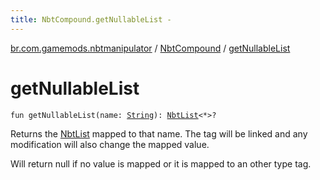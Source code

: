 ```yaml
---
title: NbtCompound.getNullableList - 
---
```


[br.com.gamemods.nbtmanipulator](../index.html) / [NbtCompound](index.html) / [getNullableList](./get-nullable-list.html)

# getNullableList

`fun getNullableList(name: `[`String`](https://kotlinlang.org/api/latest/jvm/stdlib/kotlin/-string/index.html)`): `[`NbtList`](../-nbt-list/index.html)`<*>?`

Returns the [NbtList](../-nbt-list/index.html) mapped to that name. The tag will be linked and any modification will
also change the mapped value.

Will return null if no value is mapped or it is mapped to an other type tag.

